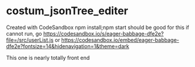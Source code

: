 # costum_jsonTree_editer
Created with CodeSandbox
npm install;npm start should be good for this
if cannot run, go
https://codesandbox.io/s/eager-babbage-dfe2e?file=/src/userList.js
or
https://codesandbox.io/embed/eager-babbage-dfe2e?fontsize=14&hidenavigation=1&theme=dark

This one is nearly totally front end

